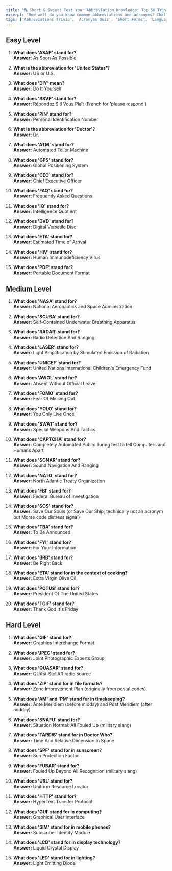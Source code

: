 ```yaml
---
title: "🔠 Short & Sweet! Test Your Abbreviation Knowledge: Top 50 Trivia!"
excerpt: "How well do you know common abbreviations and acronyms? Challenge yourself with these questions about shortened word forms!"
tags: ['Abbreviations Trivia', 'Acronyms Quiz', 'Short Forms', 'Language Trivia', 'Word Shortcuts', 'Common Acronyms', 'Initialisms']
---
```


## Easy Level

1. **What does 'ASAP' stand for?**  
   **Answer:** As Soon As Possible

2. **What is the abbreviation for 'United States'?**  
   **Answer:** US or U.S.

3. **What does 'DIY' mean?**  
   **Answer:** Do It Yourself

4. **What does 'RSVP' stand for?**  
   **Answer:** Répondez S'il Vous Plaît (French for 'please respond')

5. **What does 'PIN' stand for?**  
   **Answer:** Personal Identification Number

6. **What is the abbreviation for 'Doctor'?**  
   **Answer:** Dr.

7. **What does 'ATM' stand for?**  
   **Answer:** Automated Teller Machine

8. **What does 'GPS' stand for?**  
   **Answer:** Global Positioning System

9. **What does 'CEO' stand for?**  
   **Answer:** Chief Executive Officer

10. **What does 'FAQ' stand for?**  
   **Answer:** Frequently Asked Questions

11. **What does 'IQ' stand for?**  
   **Answer:** Intelligence Quotient

12. **What does 'DVD' stand for?**  
   **Answer:** Digital Versatile Disc

13. **What does 'ETA' stand for?**  
   **Answer:** Estimated Time of Arrival

14. **What does 'HIV' stand for?**  
   **Answer:** Human Immunodeficiency Virus

15. **What does 'PDF' stand for?**  
   **Answer:** Portable Document Format

## Medium Level

1. **What does 'NASA' stand for?**  
   **Answer:** National Aeronautics and Space Administration

2. **What does 'SCUBA' stand for?**  
   **Answer:** Self-Contained Underwater Breathing Apparatus

3. **What does 'RADAR' stand for?**  
   **Answer:** Radio Detection And Ranging

4. **What does 'LASER' stand for?**  
   **Answer:** Light Amplification by Stimulated Emission of Radiation

5. **What does 'UNICEF' stand for?**  
   **Answer:** United Nations International Children's Emergency Fund

6. **What does 'AWOL' stand for?**  
   **Answer:** Absent Without Official Leave

7. **What does 'FOMO' stand for?**  
   **Answer:** Fear Of Missing Out

8. **What does 'YOLO' stand for?**  
   **Answer:** You Only Live Once

9. **What does 'SWAT' stand for?**  
   **Answer:** Special Weapons And Tactics

10. **What does 'CAPTCHA' stand for?**  
   **Answer:** Completely Automated Public Turing test to tell Computers and Humans Apart

11. **What does 'SONAR' stand for?**  
   **Answer:** Sound Navigation And Ranging

12. **What does 'NATO' stand for?**  
   **Answer:** North Atlantic Treaty Organization

13. **What does 'FBI' stand for?**  
   **Answer:** Federal Bureau of Investigation

14. **What does 'SOS' stand for?**  
   **Answer:** Save Our Souls (or Save Our Ship; technically not an acronym but Morse code distress signal)

15. **What does 'TBA' stand for?**  
   **Answer:** To Be Announced

16. **What does 'FYI' stand for?**  
   **Answer:** For Your Information

17. **What does 'BRB' stand for?**  
   **Answer:** Be Right Back

18. **What does 'ETA' stand for in the context of cooking?**  
   **Answer:** Extra Virgin Olive Oil

19. **What does 'POTUS' stand for?**  
   **Answer:** President Of The United States

20. **What does 'TGIF' stand for?**  
   **Answer:** Thank God It's Friday

## Hard Level

1. **What does 'GIF' stand for?**  
   **Answer:** Graphics Interchange Format

2. **What does 'JPEG' stand for?**  
   **Answer:** Joint Photographic Experts Group

3. **What does 'QUASAR' stand for?**  
   **Answer:** QUAsi-StellAR radio source

4. **What does 'ZIP' stand for in file formats?**  
   **Answer:** Zone Improvement Plan (originally from postal codes)

5. **What does 'AM' and 'PM' stand for in timekeeping?**  
   **Answer:** Ante Meridiem (before midday) and Post Meridiem (after midday)

6. **What does 'SNAFU' stand for?**  
   **Answer:** Situation Normal: All Fouled Up (military slang)

7. **What does 'TARDIS' stand for in Doctor Who?**  
   **Answer:** Time And Relative Dimension In Space

8. **What does 'SPF' stand for in sunscreen?**  
   **Answer:** Sun Protection Factor

9. **What does 'FUBAR' stand for?**  
   **Answer:** Fouled Up Beyond All Recognition (military slang)

10. **What does 'URL' stand for?**  
   **Answer:** Uniform Resource Locator

11. **What does 'HTTP' stand for?**  
   **Answer:** HyperText Transfer Protocol

12. **What does 'GUI' stand for in computing?**  
   **Answer:** Graphical User Interface

13. **What does 'SIM' stand for in mobile phones?**  
   **Answer:** Subscriber Identity Module

14. **What does 'LCD' stand for in display technology?**  
   **Answer:** Liquid Crystal Display

15. **What does 'LED' stand for in lighting?**  
   **Answer:** Light Emitting Diode

